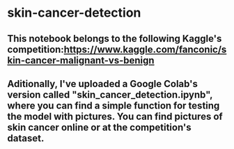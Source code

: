 # skin-cancer-detection

## This notebook belongs to the following Kaggle's competition:https://www.kaggle.com/fanconic/skin-cancer-malignant-vs-benign
## Aditionally, I've uploaded a Google Colab's version called "skin_cancer_detection.ipynb", where you can find a simple function for testing the model with pictures. You can find pictures of skin cancer online or at the competition's dataset.
